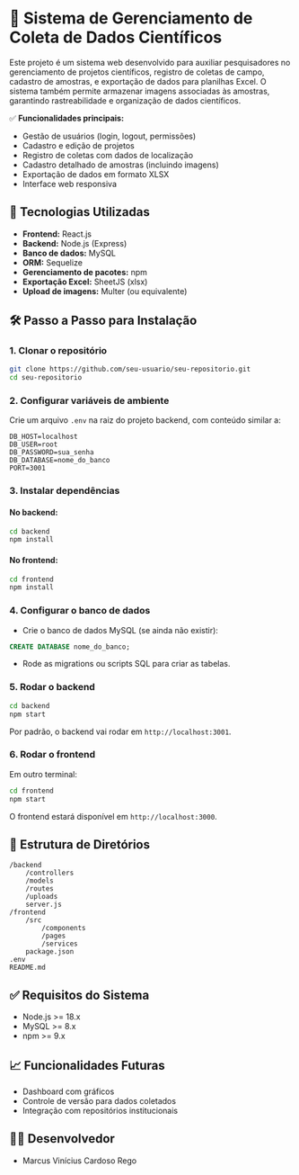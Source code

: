 # 🐛 Sistema de Gerenciamento de Coleta de Dados Científicos

Este projeto é um sistema web desenvolvido para auxiliar pesquisadores no gerenciamento de projetos científicos, registro de coletas de campo, cadastro de amostras, e exportação de dados para planilhas Excel. O sistema também permite armazenar imagens associadas às amostras, garantindo rastreabilidade e organização de dados científicos.

✅ **Funcionalidades principais:**

- Gestão de usuários (login, logout, permissões)
- Cadastro e edição de projetos
- Registro de coletas com dados de localização
- Cadastro detalhado de amostras (incluindo imagens)
- Exportação de dados em formato XLSX
- Interface web responsiva

## 🚀 Tecnologias Utilizadas

- **Frontend:** React.js
- **Backend:** Node.js (Express)
- **Banco de dados:** MySQL
- **ORM:** Sequelize
- **Gerenciamento de pacotes:** npm
- **Exportação Excel:** SheetJS (xlsx)
- **Upload de imagens:** Multer (ou equivalente)

## 🛠️ Passo a Passo para Instalação

### 1. Clonar o repositório

```bash
git clone https://github.com/seu-usuario/seu-repositorio.git
cd seu-repositorio
```

### 2. Configurar variáveis de ambiente

Crie um arquivo `.env` na raiz do projeto backend, com conteúdo similar a:

```
DB_HOST=localhost
DB_USER=root
DB_PASSWORD=sua_senha
DB_DATABASE=nome_do_banco
PORT=3001
```

### 3. Instalar dependências

#### No backend:

```bash
cd backend
npm install
```

#### No frontend:

```bash
cd frontend
npm install
```

### 4. Configurar o banco de dados

- Crie o banco de dados MySQL (se ainda não existir):

```sql
CREATE DATABASE nome_do_banco;
```

- Rode as migrations ou scripts SQL para criar as tabelas.

### 5. Rodar o backend

```bash
cd backend
npm start
```

Por padrão, o backend vai rodar em `http://localhost:3001`.

### 6. Rodar o frontend

Em outro terminal:

```bash
cd frontend
npm start
```

O frontend estará disponível em `http://localhost:3000`.

## 📂 Estrutura de Diretórios

```
/backend
    /controllers
    /models
    /routes
    /uploads
    server.js
/frontend
    /src
        /components
        /pages
        /services
    package.json
.env
README.md
```

## ✅ Requisitos do Sistema

- Node.js >= 18.x
- MySQL >= 8.x
- npm >= 9.x

## 📈 Funcionalidades Futuras

- Dashboard com gráficos
- Controle de versão para dados coletados
- Integração com repositórios institucionais

## 🧑‍💻 Desenvolvedor

- Marcus Vinícius Cardoso Rego
